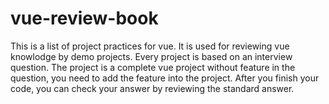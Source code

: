 # vue-review-book
This is a list of project practices for vue. It is used for reviewing vue knowlodge by demo projects. Every project is based on an interview question. The project is a complete vue project without feature in the question, you need to add the feature into the project. After you finish your code, you can check your answer by reviewing the standard answer.
